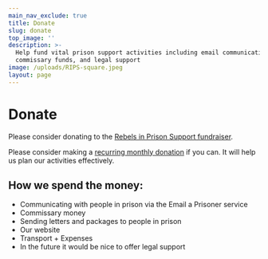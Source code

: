 ```yaml
---
main_nav_exclude: true
title: Donate
slug: donate
top_image: ''
description: >-
  Help fund vital prison support activities including email communication,
  commissary funds, and legal support
image: /uploads/RIPS-square.jpeg
layout: page
---
```


# Donate

Please consider donating to the [Rebels in Prison Support fundraiser](https://chuffed.org/project/rips).

Please consider making a [recurring monthly donation]() if you can. It will help us plan our activities effectively.

## How we spend the money:

* Communicating with people in prison via the Email a Prisoner service
* Commissary money
* Sending letters and packages to people in prison
* Our website
* Transport + Expenses
* In the future it would be nice to offer legal support
